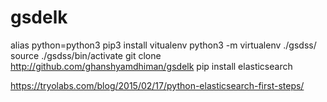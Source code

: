 # gsdelk
alias python=python3
pip3 install vitualenv
python3 -m virtualenv ./gsdss/
source ./gsdss/bin/activate
git clone http://github.com/ghanshyamdhiman/gsdelk
pip install elasticsearch

https://tryolabs.com/blog/2015/02/17/python-elasticsearch-first-steps/
